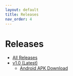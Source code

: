 ```yaml
---
layout: default
title: Releases
nav_order: 4
---
```


# Releases
- [All Releases](https://github.com/ExerciseCompanion/exercisecompanion.github.io/releases/)
- [v1.0 (Latest)](https://github.com/ExerciseCompanion/exercisecompanion.github.io/releases/tag/v1.0)
  - [Android APK Download](https://github.com/ExerciseCompanion/exercisecompanion.github.io/releases/download/v1.0/exercise-companion-app-release.apk)
